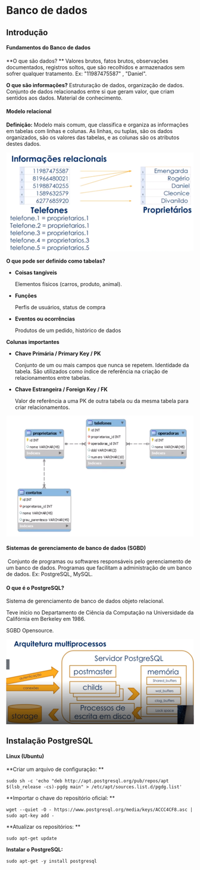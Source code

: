 # Banco de dados

## Introdução

#### Fundamentos do Banco de dados

**O que são dados? ** Valores brutos, fatos brutos, observações documentados, registros soltos, que são recolhidos e armazenados sem sofrer qualquer tratamento. Ex: "11987475587" , "Daniel".

**O que são informações?** Estruturação de dados, organização de dados. Conjunto de dados relacionados entre si que geram valor, que criam sentidos aos dados. Material de conhecimento.

#### Modelo relacional

**Definição:** Modelo mais comum, que classifica e organiza as informações em tabelas com linhas e colunas. As linhas, ou tuplas, são os dados organizados, são os valores das tabelas, e as colunas são os atributos destes dados.

![image-1](.\Imagens\image-1.png)

**O que pode ser definido como tabelas?**

- **Coisas tangíveis**

  Elementos físicos (carros, produto, animal).

- **Funções**

  Perfis de usuários, status de compra

- **Eventos ou ocorrências**

  Produtos de um pedido, histórico de dados

**Colunas importantes**

- **Chave Primária / Primary Key / PK**

  Conjunto de um ou mais campos que nunca se repetem. Identidade da tabela. São utilizados como índice de referência na criação de relacionamentos entre tabelas.

- **Chave Estrangeira / Foreign Key / FK**

  Valor de referência a uma PK de outra tabela ou da mesma tabela para criar relacionamentos.

![image-2](.\Imagens\image-2.png)

#### Sistemas de gerenciamento de banco de dados (SGBD)

​	Conjunto de programas ou softwares responsáveis pelo gerenciamento de um banco de dados. Programas que facilitam a administração de um banco de dados. Ex: PostgreSQL, MySQL.

#### O que é o PostgreSQL?

Sistema de gerenciamento de banco de dados objeto relacional.

Teve início no Departamento de Ciência da Computação na Universidade da Califórnia em Berkeley em 1986.

SGBD Opensource.

![image-3](.\Imagens\image-3.png)



## Instalação PostgreSQL

#### Linux (Ubuntu)

**Criar um arquivo de configuração: **

```
sudo sh -c 'echo "deb http://apt.postgresql.org/pub/repos/apt $(lsb_release -cs)-pgdg main" > /etc/apt/sources.list.d/pgdg.list'
```

**Importar o chave do repositório oficial: **

```
wget --quiet -O - https://www.postgresql.org/media/keys/ACCC4CF8.asc | sudo apt-key add -
```

**Atualizar os repositórios: **

```
sudo apt-get update
```

**Instalar o PostgreSQL:**

```
sudo apt-get -y install postgresql
```

